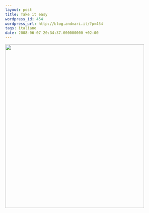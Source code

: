 ```yaml
---
layout: post
title: Take it easy
wordpress_id: 454
wordpress_url: http://blog.andvari.it/?p=454
tags: italiano
date: 2008-06-07 20:34:37.000000000 +02:00
---
```

<a href="http://www.flickr.com/photos/helios89/2559007022/"><img src="http://farm4.static.flickr.com/3106/2559007022_bcfb99f6f6_b.jpg" alt="" width="447" height="526" /></a>
